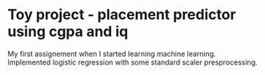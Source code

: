 # Toy project - placement predictor using cgpa and iq
My first assignement when I started learning machine learning. Implemented logistic regression with some standard scaler presprocessing. 
